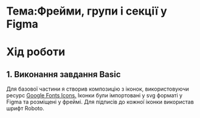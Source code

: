 # Тема:Фрейми, групи і секції у Figma

# Хід роботи

## 1. Виконання завдання Basic
 Для базової частини я створив композицію з іконок, використовуючи ресурс [Google Fonts Icons.](https://fonts.google.com/icons)
 Іконки були імпортовані у svg форматі у Figma та розміщені у фреймі. Для підписів до кожної іконки використав шрифт Roboto.

